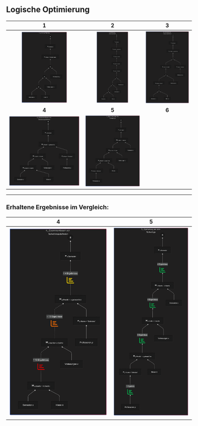 <!-- -->
 ## Logische Optimierung
 
 |  1  |  2  |  3  |  
 |:---:|:---:|:---:|  
 | <img src="img/canonic-001.png" width=65%> |<img src="img/canonic-002.png" width=58%> | <img src="img/canonic-003.png" width=100%> |  
 |**4**|**5**|**6**|  
 | <img src="img/canonic-004.png" width=100%> | <img src="img/canonic-005.png" width=100%> |  |  
 
---

### **Erhaltene Ergebnisse im Vergleich:**

 |  **4** | **5** |  
 |:------:|:-----:|  
 | <img src="img/results-canon-004B.png" width=100%> | <img src="img/results-canon-005c.png" width=100%> |  
 


